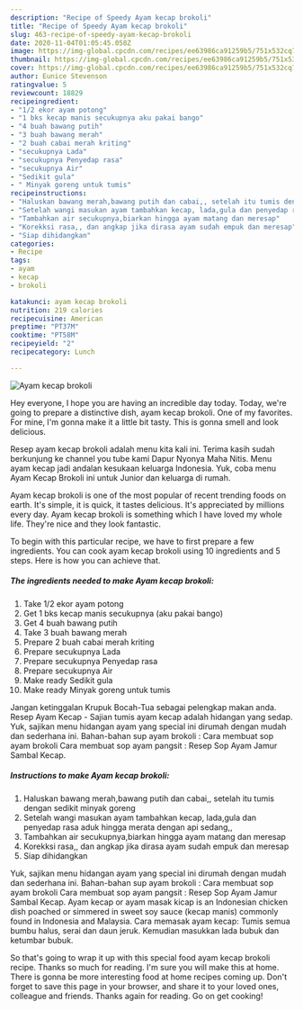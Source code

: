 ```yaml
---
description: "Recipe of Speedy Ayam kecap brokoli"
title: "Recipe of Speedy Ayam kecap brokoli"
slug: 463-recipe-of-speedy-ayam-kecap-brokoli
date: 2020-11-04T01:05:45.058Z
image: https://img-global.cpcdn.com/recipes/ee63986ca91259b5/751x532cq70/ayam-kecap-brokoli-foto-resep-utama.jpg
thumbnail: https://img-global.cpcdn.com/recipes/ee63986ca91259b5/751x532cq70/ayam-kecap-brokoli-foto-resep-utama.jpg
cover: https://img-global.cpcdn.com/recipes/ee63986ca91259b5/751x532cq70/ayam-kecap-brokoli-foto-resep-utama.jpg
author: Eunice Stevenson
ratingvalue: 5
reviewcount: 18829
recipeingredient:
- "1/2 ekor ayam potong"
- "1 bks kecap manis secukupnya aku pakai bango"
- "4 buah bawang putih"
- "3 buah bawang merah"
- "2 buah cabai merah kriting"
- "secukupnya Lada"
- "secukupnya Penyedap rasa"
- "secukupnya Air"
- "Sedikit gula"
- " Minyak goreng untuk tumis"
recipeinstructions:
- "Haluskan bawang merah,bawang putih dan cabai,, setelah itu tumis dengan sedikit minyak goreng"
- "Setelah wangi masukan ayam tambahkan kecap, lada,gula dan penyedap rasa aduk hingga merata dengan api sedang,,"
- "Tambahkan air secukupnya,biarkan hingga ayam matang dan meresap"
- "Korekksi rasa,, dan angkap jika dirasa ayam sudah empuk dan meresap"
- "Siap dihidangkan"
categories:
- Recipe
tags:
- ayam
- kecap
- brokoli

katakunci: ayam kecap brokoli 
nutrition: 219 calories
recipecuisine: American
preptime: "PT37M"
cooktime: "PT58M"
recipeyield: "2"
recipecategory: Lunch

---
```



![Ayam kecap brokoli](https://img-global.cpcdn.com/recipes/ee63986ca91259b5/751x532cq70/ayam-kecap-brokoli-foto-resep-utama.jpg)

Hey everyone, I hope you are having an incredible day today. Today, we're going to prepare a distinctive dish, ayam kecap brokoli. One of my favorites. For mine, I'm gonna make it a little bit tasty. This is gonna smell and look delicious.

Resep ayam kecap brokoli adalah menu kita kali ini. Terima kasih sudah berkunjung ke channel you tube kami Dapur Nyonya Maha Nitis. Menu ayam kecap jadi andalan kesukaan keluarga Indonesia. Yuk, coba menu Ayam Kecap Brokoli ini untuk Junior dan keluarga di rumah.

Ayam kecap brokoli is one of the most popular of recent trending foods on earth. It's simple, it is quick, it tastes delicious. It's appreciated by millions every day. Ayam kecap brokoli is something which I have loved my whole life. They're nice and they look fantastic.


To begin with this particular recipe, we have to first prepare a few ingredients. You can cook ayam kecap brokoli using 10 ingredients and 5 steps. Here is how you can achieve that.

<!--inarticleads1-->

##### The ingredients needed to make Ayam kecap brokoli:

1. Take 1/2 ekor ayam potong
1. Get 1 bks kecap manis secukupnya (aku pakai bango)
1. Get 4 buah bawang putih
1. Take 3 buah bawang merah
1. Prepare 2 buah cabai merah kriting
1. Prepare secukupnya Lada
1. Prepare secukupnya Penyedap rasa
1. Prepare secukupnya Air
1. Make ready Sedikit gula
1. Make ready  Minyak goreng untuk tumis


Jangan ketinggalan Krupuk Bocah-Tua sebagai pelengkap makan anda. Resep Ayam Kecap - Sajian tumis ayam kecap adalah hidangan yang sedap. Yuk, sajikan menu hidangan ayam yang special ini dirumah dengan mudah dan sederhana ini. Bahan-bahan sup ayam brokoli : Cara membuat sop ayam brokoli Cara membuat sop ayam pangsit : Resep Sop Ayam Jamur Sambal Kecap. 

<!--inarticleads2-->

##### Instructions to make Ayam kecap brokoli:

1. Haluskan bawang merah,bawang putih dan cabai,, setelah itu tumis dengan sedikit minyak goreng
1. Setelah wangi masukan ayam tambahkan kecap, lada,gula dan penyedap rasa aduk hingga merata dengan api sedang,,
1. Tambahkan air secukupnya,biarkan hingga ayam matang dan meresap
1. Korekksi rasa,, dan angkap jika dirasa ayam sudah empuk dan meresap
1. Siap dihidangkan


Yuk, sajikan menu hidangan ayam yang special ini dirumah dengan mudah dan sederhana ini. Bahan-bahan sup ayam brokoli : Cara membuat sop ayam brokoli Cara membuat sop ayam pangsit : Resep Sop Ayam Jamur Sambal Kecap. Ayam kecap or ayam masak kicap is an Indonesian chicken dish poached or simmered in sweet soy sauce (kecap manis) commonly found in Indonesia and Malaysia. Cara memasak ayam kecap: Tumis semua bumbu halus, serai dan daun jeruk. Kemudian masukkan lada bubuk dan ketumbar bubuk. 

So that's going to wrap it up with this special food ayam kecap brokoli recipe. Thanks so much for reading. I'm sure you will make this at home. There is gonna be more interesting food at home recipes coming up. Don't forget to save this page in your browser, and share it to your loved ones, colleague and friends. Thanks again for reading. Go on get cooking!
